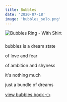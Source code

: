 ```yaml
---
title: Bubbles
date: '2020-07-18'
image: 'bubbles_solo.png'
---
```


<div style="max-width: 300px; margin-bottom: 25px">
  <img src="bubbles_shirt.png" alt="Bubbles Ring - With Shirt" />
</div>

bubbles is a dream state

of love and fear

of ambition and shyness

it's nothing much

just a bundle of dreams

[view bubbles book 👈](bubbles_book.pdf)
